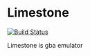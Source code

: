 Limestone
======
[![Build Status](https://github.com/kiwku/limestone/workflows/build/badge.svg)](https://github.com/kiwku/limestone/actions?workflow=build)

Limestone is gba emulator
